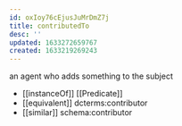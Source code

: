 ```yaml
---
id: oxIoy76cEjusJuMrDmZ7j
title: contributedTo
desc: ''
updated: 1633272659767
created: 1633219269243
---
```


an agent who adds something to the subject

- [[instanceOf]] [[Predicate]] 
- [[equivalent]] dcterms:contributor
- [[similar]] schema:contributor
